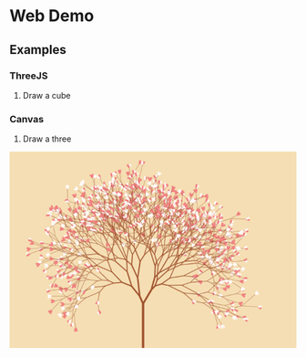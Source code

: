 # Web Demo

## Examples

### ThreeJS

1. Draw a cube
<!-- 1. 用three.js绘制一个立体场景
2. 使用Web Audio API + three.js打造音频可视化
3. 使用Web Audio API进行音频实时传输 -->

### Canvas

1. Draw a three

![Tree](preview/tree.png)